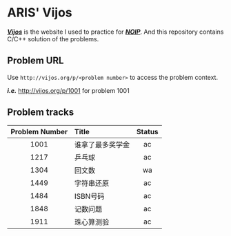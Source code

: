 # ARIS' Vijos
***[Vijos](vijos.org)*** is the website I used to practice for ***[NOIP](http://www.noi.cn/)***. And this repository contains C/C++ solution of the problems.

## Problem URL
Use `http://vijos.org/p/<problem number>` to access the problem context.  
  
***i.e.*** http://vijos.org/p/1001 for problem 1001

## Problem tracks
| Problem Number | Title            | Status |
| :-:            | :-               | :-:    |
| 1001           | 谁拿了最多奖学金 | ac     |
| 1217           | 乒乓球           | ac     |
| 1304           | 回文数           | wa     |
| 1449           | 字符串还原       | ac     |
| 1484           | ISBN号码         | ac     |
| 1848           | 记数问题         | ac     |
| 1911           | 珠心算测验       | ac       |
